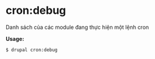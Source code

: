 # cron:debug
Danh sách của các module đang thực hiện một lệnh cron

**Usage:**
```
$ drupal cron:debug 
```
